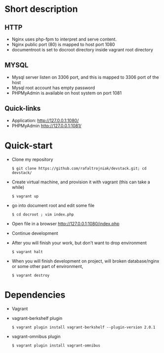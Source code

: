 # Short description

## HTTP
* Nginx uses php-fpm to interpret and serve content.
* Nginx public port (80) is mapped to host port 1080
* documentroot is set to docroot directory inside vagrant root directory

## MYSQL
* Mysql server listen on 3306 port, and this is mapped to 3306 port of the host
* Mysql root account has empty password
* PHPMyAdmin is available on host system on port 1081

## Quick-links
* Application: http://127.0.0.1:1080/
* PHPMyAdmin http://127.0.0.1:1081/

# Quick-start
* Clone my repository

  ````
  $ git clone https://github.com/rafaltrojniak/devstack.git; cd devstack/
  ````

* Create virtual machine, and provision it with vagrant (this can take a while)

  ````
  $ vagrant up
  ````

* go into document root and edit some file

  ````
  $ cd docroot ; vim index.php
  ````

* Open file in a browser http://127.0.0.1:1080/index.php
* Continue development

* After you will finish your work, but don't want to drop environment

  ````
  $ vagrant halt
  ````

* When you will finish development on project, will broken database/nginx or some other part of environment,

  ````
  $ vagrant destroy
  ````

# Dependencies
* Vagrant
* vagrant-berkshelf plugin

  ````
  $ vagrant plugin install vagrant-berkshelf --plugin-version 2.0.1
  ````

* vagrant-omnibus plugin

  ````
  $ vagrant plugin install vagrant-omnibus
  ````
